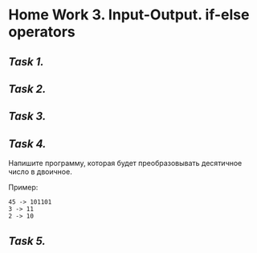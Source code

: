 # **Home Work 3. Input-Output. if-else operators**
## *Task 1.*

## *Task 2.*

## *Task 3.*

## *Task 4.*
Напишите программу, которая будет преобразовывать десятичное число в двоичное.

Пример:

    45 -> 101101
    3 -> 11
    2 -> 10
## *Task 5.*
